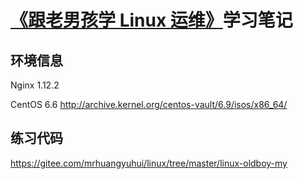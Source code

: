 # [《跟老男孩学 Linux 运维》](https://mrhuangyuhui.gitee.io/books/f7npHt.html)学习笔记

## 环境信息

Nginx 1.12.2

CentOS 6.6 <http://archive.kernel.org/centos-vault/6.9/isos/x86_64/>

## 练习代码

<https://gitee.com/mrhuangyuhui/linux/tree/master/linux-oldboy-my>